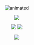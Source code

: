 <!--### Hi there 👋 -->

<p align="center">
  <img src="https://i.imgur.com/P5GnEXL.gif" alt="animated" />
</p>
<p align="center">
  <img src="https://readme-typing-svg.demolab.com?font=Terminal&pause=500&color=24F700&multiline=true&random=false&width=435&height=180&lines=nmap+-sC+-sV+-p+1337+127.0.0.1;Port+1337+open+;nc+127.0.0.1+1337;connecting+to+fr3akazo1d's+profile;fr3akazo1d%40localhost%3A~%24+.%2Fpwn.sh;..............+pwn3d+..............">
</p>
<!-- [![Typing SVG](https://readme-typing-svg.demolab.com?font=Terminal&pause=1000&color=24F700&random=false&width=435&lines=Trying+bruteforce+;found+valid+credentials+;trying+to+connect+on+port+1337;Access+Granted+...+pwn3d)](https://git.io/typing-svg) -->

<p align="center">
  <img src="https://github-readme-stats.vercel.app/api?username=philmalle&theme=vue-dark&hide_border=true&include_all_commits=true&bg_color=0d1117&hide=issues,contribs&count_private=true">
  <img src="https://github-readme-stats.vercel.app/api/top-langs/?username=philmalle&theme=vue-dark&bg_color=0d1117&hide_border=true&include_all_commits=true&layout=compact&langs_count=6">
</p>

<p align="center">
  <img src="https://github-readme-streak-stats.herokuapp.com/?user=philmalle&theme=vue-dark&background=0d1117&hide_border=true">
</p>


